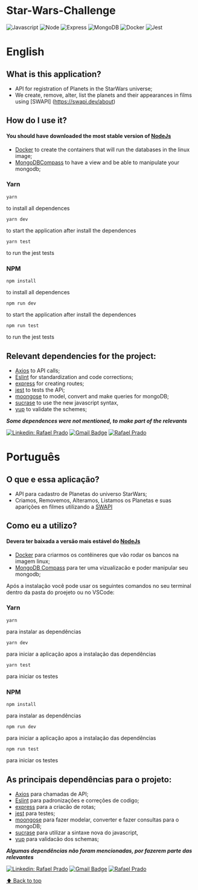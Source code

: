 # **Star-Wars-Challenge**

![Javascript](https://img.shields.io/badge/JavaScript-F7DF1E?style=for-the-badge&logo=javascript&logoColor=black)
![Node](https://img.shields.io/badge/Node.js-43853D?style=for-the-badge&logo=node.js&logoColor=white)
![Express](https://img.shields.io/badge/Express.js-404D59?style=for-the-badge)
![MongoDB](https://img.shields.io/badge/MongoDB-4EA94B?style=for-the-badge&logo=mongodb&logoColor=white)
![Docker](https://img.shields.io/badge/Docker-1572B6?style=for-the-badge&logo=docker&logoColor=white)
![Jest](https://img.shields.io/badge/Jest-E34F26?style=for-the-badge&logo=jest&logoColor=white)

# English

## What is this application?

- API for registration of Planets in the StarWars universe;
- We create, remove, alter, list the planets and their appearances in films using [SWAPI] (https://swapi.dev/about)

## How do I use it?

#### You should have downloaded the most stable version of [NodeJs](https://nodejs.org/en/)


- [Docker](https://docs.docker.com/) to create the containers that will run the databases in the linux image;
- [MongoDBCompass](https://www.mongodb.com/products/compass) to have a view and be able to manipulate your mongodb;

### Yarn

 ``` 
yarn 
``` 
to install all dependences

 ``` 
 yarn dev 
 ``` 
 to start the application after install the dependences
 
 ```
 yarn test
 ```
 
 to run the jest tests
 
### NPM

```
npm install
``` 
to install all dependences
```
npm run dev
``` 
 to start the application after install the dependences
 
```
npm run test
```
to run the jest tests

## Relevant dependencies for the project:
- [Axios](https://github.com/axios/axios) to API calls;
- [Eslint](https://eslint.org/) for standardization and code corrections;
- [express](https://github.com/expressjs/express) for creating routes;
- [jest](https://jestjs.io/) to tests the APi;
- [moongose](https://mongoosejs.com/) to model, convert and make queries for mongoDB;
- [sucrase](https://github.com/alangpierce/sucrase) to use the new javascript syntax,
- [yup](https://github.com/jquense/yup) to validate the schemes;


***Some dependences were not mentioned, to make part of the relevants***


[![Linkedin: Rafael Prado](https://img.shields.io/badge/-RafaelPrado-blue?style=flat-square&logo=Linkedin&logoColor=white&link=LINK-DO-SEU-LINKEDIN)](https://www.linkedin.com/in/rafael-prado-8a40b6132/)
[![Gmail Badge](https://img.shields.io/badge/-santiagorafael409@gmail.com-006bed?style=flat-square&logo=Gmail&logoColor=white&link=mailto:SEU-EMAIL)](mailto:santiagorafael409@gmail.com)
[![Rafael Prado]( https://img.shields.io/github/followers/RafaelPrado409?label=follow&style=social)](https://github.com/RafaelPrado409)


# Português

## O que e essa aplicação?

- API para cadastro de Planetas do universo StarWars;
- Criamos, Removemos, Alteramos, Listamos os Planetas e suas aparições en filmes utilizando a [SWAPI](https://swapi.dev/about)


## Como eu a utilizo?

#### Devera ter baixada a versão mais estável do [NodeJs](https://nodejs.org/en/)

- [Docker](https://docs.docker.com/) para criarmos os contêineres que vão rodar os bancos na imagem linux;
- [MongoDB Compass](https://www.mongodb.com/products/compass) para ter uma vizualizacão e poder manipular seu mongodb;


Após a instalação você pode usar os seguintes comandos no seu terminal dentro da pasta do proejeto ou no VSCode:

### Yarn

 ``` 
yarn 
``` 
para instalar as dependências

 ``` 
 yarn dev
 ``` 
 para iniciar a aplicação apos a instalação das dependências
 
 ```
 yarn test
 ```
 para iniciar os testes
 
### NPM

```
npm install
``` 
para instalar as dependências
```
npm run dev
``` 
para iniciar a aplicação apos a instalação das dependências

```
npm run test
``` 
para iniciar os testes


## As principais dependências para o projeto:
- [Axios](https://github.com/axios/axios) para chamadas de API;
- [Eslint](https://eslint.org/) para padronizações e correções de codigo;
- [express](https://github.com/expressjs/express) para a criacão de rotas;
- [jest](https://jestjs.io/) para testes;
- [moongose](https://mongoosejs.com/) para fazer modelar, converter e fazer consultas para o mongoDB;
- [sucrase](https://github.com/alangpierce/sucrase) para utilizar a sintaxe nova do javascript,
- [yup](https://github.com/jquense/yup) para validacão dos schemas;


***Algumas dependências não foram mencionadas, por fazerem parte das relevantes***


[![Linkedin: Rafael Prado](https://img.shields.io/badge/-RafaelPrado-blue?style=flat-square&logo=Linkedin&logoColor=white&link=LINK-DO-SEU-LINKEDIN)](https://www.linkedin.com/in/rafael-prado-8a40b6132/)
[![Gmail Badge](https://img.shields.io/badge/-santiagorafael409@gmail.com-006bed?style=flat-square&logo=Gmail&logoColor=white&link=mailto:SEU-EMAIL)](mailto:santiagorafael409@gmail.com)
[![Rafael Prado]( https://img.shields.io/github/followers/RafaelPrado409?label=follow&style=social)](https://github.com/RafaelPrado409)


[⬆ Back to top](#Star-Wars-Challenge)<br>
